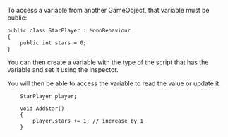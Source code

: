 To access a variable from another GameObject, that variable must be public:

```
public class StarPlayer : MonoBehaviour
{
    public int stars = 0; 
}
```

You can then create a variable with the type of the script that has the variable and set it using the Inspector. 

You will then be able to access the variable to read the value or update it. 

```
    StarPlayer player;

    void AddStar()
    {
        player.stars += 1; // increase by 1
    }

```
